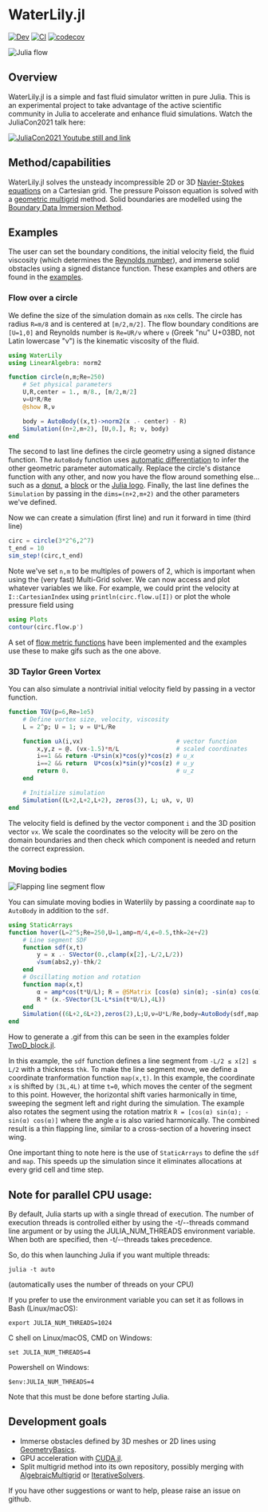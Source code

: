 # WaterLily.jl

[![Dev](https://img.shields.io/badge/docs-dev-blue.svg)](https://weymouth.github.io/WaterLily.jl/dev/)
[![CI](https://github.com/weymouth/WaterLily.jl/workflows/CI/badge.svg?branch=master&event=push)](https://github.com/weymouth/WaterLily.jl/actions)
[![codecov](https://codecov.io/gh/weymouth/WaterLily.jl/branch/master/graph/badge.svg?token=8XYFWKOUFN)](https://codecov.io/gh/weymouth/WaterLily.jl)

![Julia flow](examples/julia.gif)

## Overview

WaterLily.jl is a simple and fast fluid simulator written in pure Julia. This is an experimental project to take advantage of the active scientific community in Julia to accelerate and enhance fluid simulations. Watch the JuliaCon2021 talk here:

[![JuliaCon2021 Youtube still and link](examples/JuliaCon2021.jpg)](https://youtu.be/YsPkfZqbNSQ)

## Method/capabilities

WaterLily.jl solves the unsteady incompressible 2D or 3D [Navier-Stokes equations](https://en.wikipedia.org/wiki/Navier%E2%80%93Stokes_equations) on a Cartesian grid. The pressure Poisson equation is solved with a [geometric multigrid](https://en.wikipedia.org/wiki/Multigrid_method) method. Solid boundaries are modelled using the [Boundary Data Immersion Method](https://eprints.soton.ac.uk/369635/).

## Examples

The user can set the boundary conditions, the initial velocity field, the fluid viscosity (which determines the [Reynolds number](https://en.wikipedia.org/wiki/Reynolds_number)), and immerse solid obstacles using a signed distance function. These examples and others are found in the [examples](examples).

### Flow over a circle
We define the size of the simulation domain as `n`x`m` cells. The circle has radius `R=m/8` and is centered at `[m/2,m/2]`. The flow boundary conditions are `[U=1,0]` and Reynolds number is `Re=UR/ν` where `ν` (Greek "nu" U+03BD, not Latin lowercase "v") is the kinematic viscosity of the fluid. 
```julia
using WaterLily
using LinearAlgebra: norm2

function circle(n,m;Re=250)
    # Set physical parameters
    U,R,center = 1., m/8., [m/2,m/2]
    ν=U*R/Re
    @show R,ν

    body = AutoBody((x,t)->norm2(x .- center) - R)
    Simulation((n+2,m+2), [U,0.], R; ν, body)
end
```
The second to last line defines the circle geometry using a signed distance function. The `AutoBody` function uses [automatic differentiation](https://github.com/JuliaDiff/) to infer the other geometric parameter automatically. Replace the circle's distance function with any other, and now you have the flow around something else... such as a [donut](examples/ThreeD_donut.jl), a [block](examples/TwoD_block.jl) or the [Julia logo](examples/TwoD_Julia.jl). Finally, the last line defines the `Simulation` by passing in the `dims=(n+2,m+2)` and the other parameters we've defined.

Now we can create a simulation (first line) and run it forward in time (third line)
```julia
circ = circle(3*2^6,2^7)
t_end = 10
sim_step!(circ,t_end)
```
Note we've set `n,m` to be multiples of powers of 2, which is important when using the (very fast) Multi-Grid solver. We can now access and plot whatever variables we like. For example, we could print the velocity at `I::CartesianIndex` using `println(circ.flow.u[I])` or plot the whole pressure field using
```julia
using Plots
contour(circ.flow.p')
```
A set of [flow metric functions](src/Metrics.jl) have been implemented and the examples use these to make gifs such as the one above.

### 3D Taylor Green Vortex
You can also simulate a nontrivial initial velocity field by passing in a vector function.
```julia
function TGV(p=6,Re=1e5)
    # Define vortex size, velocity, viscosity
    L = 2^p; U = 1; ν = U*L/Re

    function uλ(i,vx)                          # vector function
        x,y,z = @. (vx-1.5)*π/L                # scaled coordinates
        i==1 && return -U*sin(x)*cos(y)*cos(z) # u_x
        i==2 && return  U*cos(x)*sin(y)*cos(z) # u_y
        return 0.                              # u_z
    end

    # Initialize simulation
    Simulation((L+2,L+2,L+2), zeros(3), L; uλ, ν, U)
end
```
The velocity field is defined by the vector component `i` and the 3D position vector `vx`. We scale the coordinates so the velocity will be zero on the domain boundaries and then check which component is needed and return the correct expression.

### Moving bodies
![Flapping line segment flow](examples/hover.gif)

You can simulate moving bodies in Waterlily by passing a coordinate `map` to `AutoBody` in addition to the `sdf`. 
```julia
using StaticArrays
function hover(L=2^5;Re=250,U=1,amp=π/4,ϵ=0.5,thk=2ϵ+√2)
    # Line segment SDF
    function sdf(x,t)
        y = x .- SVector(0.,clamp(x[2],-L/2,L/2))
        √sum(abs2,y)-thk/2
    end
    # Oscillating motion and rotation
    function map(x,t)
        α = amp*cos(t*U/L); R = @SMatrix [cos(α) sin(α); -sin(α) cos(α)]
        R * (x.-SVector(3L-L*sin(t*U/L),4L))
    end
    Simulation((6L+2,6L+2),zeros(2),L;U,ν=U*L/Re,body=AutoBody(sdf,map),ϵ)
end
```
How to generate a .gif from this can be seen in the examples folder [TwoD_block.jl](https://github.com/weymouth/WaterLily.jl/blob/master/examples/TwoD_hover.jl).

In this example, the `sdf` function defines a line segment from `-L/2 ≤ x[2] ≤ L/2` with a thickness `thk`. To make the line segment move, we define a coordinate tranformation function `map(x,t)`. In this example, the coordinate `x` is shifted by `(3L,4L)` at time `t=0`, which moves the center of the segment to this point. However, the horizontal shift varies harmonically in time, sweeping the segment left and right during the simulation. The example also rotates the segment using the rotation matrix `R = [cos(α) sin(α); -sin(α) cos(α)]` where the angle `α` is also varied harmonically. The combined result is a thin flapping line, similar to a cross-section of a hovering insect wing.

One important thing to note here is the use of `StaticArrays` to define the `sdf` and `map`. This speeds up the simulation since it eliminates allocations at every grid cell and time step.

## Note for parallel CPU usage:

By default, Julia starts up with a single thread of execution. The number of execution threads is controlled either by using the -t/--threads command line argument or by using the JULIA_NUM_THREADS environment variable. When both are specified, then -t/--threads takes precedence.

So, do this when launching Julia if you want multiple threads:

```
julia -t auto
```

(automatically uses the number of threads on your CPU)

If you prefer to use the environment variable you can set it as follows in Bash (Linux/macOS):

```
export JULIA_NUM_THREADS=1024
```
C shell on Linux/macOS, CMD on Windows:
```
set JULIA_NUM_THREADS=4
```
Powershell on Windows:
```
$env:JULIA_NUM_THREADS=4
```
Note that this must be done before starting Julia.

## Development goals
 - Immerse obstacles defined by 3D meshes or 2D lines using [GeometryBasics](https://github.com/JuliaGeometry/GeometryBasics.jl).
 - GPU acceleration with [CUDA.jl](https://github.com/JuliaGPU/CUDA.jl).
 - Split multigrid method into its own repository, possibly merging with [AlgebraicMultigrid](https://github.com/JuliaLinearAlgebra/AlgebraicMultigrid.jl) or [IterativeSolvers](https://github.com/JuliaMath/IterativeSolvers.jl).

If you have other suggestions or want to help, please raise an issue on github. 
